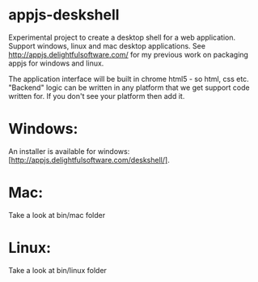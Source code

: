 appjs-deskshell
===============

Experimental project to create a desktop shell for a web application. Support windows, linux and mac 
desktop applications. See http://appjs.delightfulsoftware.com/ for my previous work on packaging appjs for windows and linux.

The application interface will be built in chrome html5 - so html, css etc. "Backend" logic can be written in any
platform that we get support code written for. If you don't see your platform then add it.

Windows:
========

An installer is available for windows: [http://appjs.delightfulsoftware.com/deskshell/].


Mac:
====
Take a look at bin/mac folder

Linux:
============

Take a look at bin/linux folder


